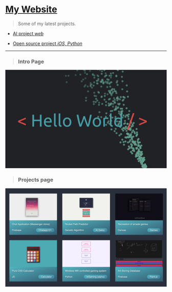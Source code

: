 # [My Website](https://aayush.wtf)

> Some of my latest projects.

- [AI project *web*](https://aayush.wtf/pages/projects/NN/index.html)

- [Open source project *iOS, Python*](https://github.com/Aayush9029/Rifi)

---
> ### Intro Page

![Intro Page](https://raw.githubusercontent.com/Aayush9029/FinalWebpage/gh-pages/intropage.png)


> ### Projects page

![Projects Page](https://raw.githubusercontent.com/Aayush9029/FinalWebpage/gh-pages/projectImages.png)
